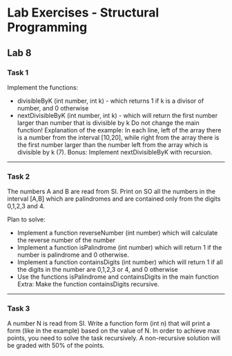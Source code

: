 # Lab Exercises - Structural Programming

## Lab 8

### Task 1

Implement the functions:
- divisibleByK (int number, int k) - which returns 1 if k is a divisor of number, and 0 otherwise
- nextDivisibleByK (int number, int k) - which will return the first number larger than number that is divisible by k
Do not change the main function!
Explanation of the example: In each line, left of the array there is a number from the interval [10,20], while right from the array there is the first number larger than the number left from the array which is divisible by k (7).
Bonus: Implement nextDivisibleByK with recursion.

---

### Task 2
The numbers A and B are read from SI. Print on SO all the numbers in the interval [A,B] which are palindromes and are contained only from the digits 0,1,2,3 and 4. 

Plan to solve: 

- Implement a function reverseNumber (int number) which will calculate the reverse number of the number
- Implement a function isPalindrome (int number) which will return 1 if the number is palindrome and 0 otherwise.
- Implement a function containsDigits (int number) which will return 1 if all the digits in the number are 0,1,2,3 or 4, and 0 otherwise 
- Use the functions isPalindrome and containsDigits in the main function
Extra: Make the function  containsDigits recursive.

---

### Task 3

A number N is read from SI. Write a function form (int n) that will print a form (like in the example) based on the value of N.
In order to achieve max points, you need to solve the task recursively. A non-recursive solution will be graded with 50% of the points.
